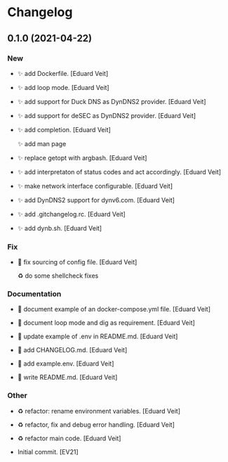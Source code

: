 # Changelog


## 0.1.0 (2021-04-22)

### New

* :sparkles: add Dockerfile. [Eduard Veit]

* :sparkles: add loop mode. [Eduard Veit]

* :sparkles: add support for Duck DNS as DynDNS2 provider. [Eduard Veit]

* :sparkles: add support for deSEC as DynDNS2 provider. [Eduard Veit]

* :sparkles: add completion. [Eduard Veit]

  :sparkles: add man page

* :sparkles: replace getopt with argbash. [Eduard Veit]

* :sparkles: add interpretaton of status codes and act accordingly. [Eduard Veit]

* :sparkles: make network interface configurable. [Eduard Veit]

* :sparkles: add DynDNS2 support for dynv6.com. [Eduard Veit]

* :sparkles: add .gitchangelog.rc. [Eduard Veit]

* :sparkles: add dynb.sh. [Eduard Veit]

### Fix

* :bug: fix sourcing of config file. [Eduard Veit]

  :recycle: do some shellcheck fixes

### Documentation

* :memo: document example of an docker-compose.yml file. [Eduard Veit]

* :memo: document loop mode and dig as requirement. [Eduard Veit]

* :memo: update example of .env in README.md. [Eduard Veit]

* :memo: add CHANGELOG.md. [Eduard Veit]

* :memo: add example.env. [Eduard Veit]

* :memo: write README.md. [Eduard Veit]

### Other

* :recycle: refactor: rename environment variables. [Eduard Veit]

* :recycle: refactor, fix and debug error handling. [Eduard Veit]

* :recycle: refactor main code. [Eduard Veit]

* Initial commit. [EV21]


